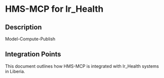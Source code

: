 # HMS-MCP for lr_Health

## Description

Model-Compute-Publish

## Integration Points

This document outlines how HMS-MCP is integrated with lr_Health systems in Liberia.
